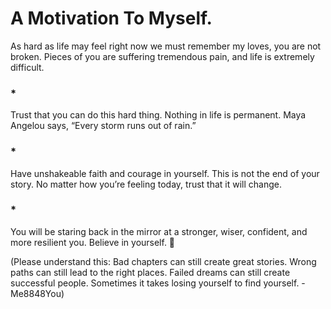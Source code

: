 # A Motivation To Myself.

As hard as life may feel right now we must remember my loves, you are not broken. Pieces of you are suffering tremendous pain, and life is extremely difficult.

### *

Trust that you can do this hard thing. Nothing in life is permanent.
Maya Angelou says, “Every storm runs out of rain.”

### *

Have unshakeable faith and courage in yourself. This is not the end of your story. No matter how you’re feeling today, trust that it will change.

### *

You will be staring back in the mirror at a stronger, wiser, confident, and more resilient you. Believe in yourself. 🖤

(Please understand this: Bad chapters can still create great stories. Wrong paths can still lead to the right places. Failed dreams can still create successful people. Sometimes it takes losing yourself to find yourself. -Me8848You)